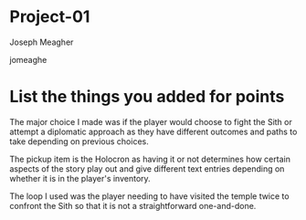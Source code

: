 # Project-01

Joseph Meagher

jomeaghe

# List the things you added for points

The major choice I made was if the player would choose to fight the Sith or attempt a diplomatic approach as they have different outcomes and paths to take depending on previous choices.

The pickup item is the Holocron as having it or not determines how certain aspects of the story play out and give different text entries depending on whether it is in the player's inventory.

The loop I used was the player needing to have visited the temple twice to confront the Sith so that it is not a straightforward one-and-done. 


